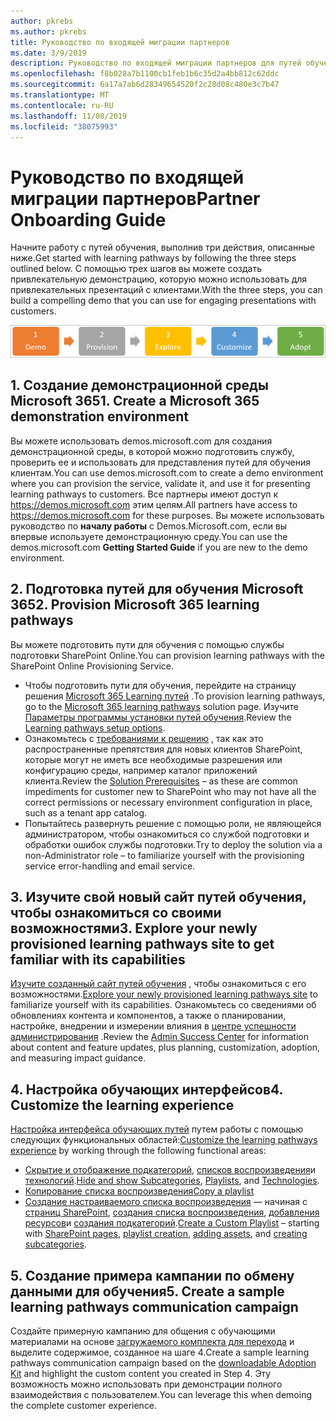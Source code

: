 ```yaml
---
author: pkrebs
ms.author: pkrebs
title: Руководство по входящей миграции партнеров
ms.date: 3/9/2019
description: Руководство по входящей миграции партнеров для путей обучения Microsoft 365
ms.openlocfilehash: f8b028a7b1100cb1feb1b6c35d2a4bb812c62ddc
ms.sourcegitcommit: 6a17a7ab6d28349654520f2c28d08c480e3c7b47
ms.translationtype: MT
ms.contentlocale: ru-RU
ms.lasthandoff: 11/08/2019
ms.locfileid: "38075993"
---
```

# <a name="partner-onboarding-guide"></a><span data-ttu-id="bb624-103">Руководство по входящей миграции партнеров</span><span class="sxs-lookup"><span data-stu-id="bb624-103">Partner Onboarding Guide</span></span>
<span data-ttu-id="bb624-104">Начните работу с путей обучения, выполнив три действия, описанные ниже.</span><span class="sxs-lookup"><span data-stu-id="bb624-104">Get started with learning pathways by following the three steps outlined below.</span></span> <span data-ttu-id="bb624-105">С помощью трех шагов вы можете создать привлекательную демонстрацию, которую можно использовать для привлекательных презентаций с клиентами.</span><span class="sxs-lookup"><span data-stu-id="bb624-105">With the three steps, you can build a compelling demo that you can use for engaging presentations with customers.</span></span> 

![кг-партнер-жетфам. png](media/cg-partner-getfam.png)

## <a name="1-create-a-microsoft-365-demonstration-environment"></a><span data-ttu-id="bb624-107">1. Создание демонстрационной среды Microsoft 365</span><span class="sxs-lookup"><span data-stu-id="bb624-107">1. Create a Microsoft 365 demonstration environment</span></span>
<span data-ttu-id="bb624-108">Вы можете использовать demos.microsoft.com для создания демонстрационной среды, в которой можно подготовить службу, проверить ее и использовать для представления путей для обучения клиентам.</span><span class="sxs-lookup"><span data-stu-id="bb624-108">You can use demos.microsoft.com to create a demo environment where you can provision the service, validate it, and use it for presenting learning pathways to customers.</span></span> <span data-ttu-id="bb624-109">Все партнеры имеют доступ к https://demos.microsoft.com этим целям.</span><span class="sxs-lookup"><span data-stu-id="bb624-109">All partners have access to https://demos.microsoft.com for these purposes.</span></span> <span data-ttu-id="bb624-110">Вы можете использовать руководство по **началу работы** с Demos.Microsoft.com, если вы впервые используете демонстрационную среду.</span><span class="sxs-lookup"><span data-stu-id="bb624-110">You can use the demos.microsoft.com **Getting Started Guide** if you are new to the demo environment.</span></span>

## <a name="2-provision-microsoft-365-learning-pathways"></a><span data-ttu-id="bb624-111">2. Подготовка путей для обучения Microsoft 365</span><span class="sxs-lookup"><span data-stu-id="bb624-111">2. Provision Microsoft 365 learning pathways</span></span>
<span data-ttu-id="bb624-112">Вы можете подготовить пути для обучения с помощью службы подготовки SharePoint Online.</span><span class="sxs-lookup"><span data-stu-id="bb624-112">You can provision learning pathways with the SharePoint Online Provisioning Service.</span></span>
- <span data-ttu-id="bb624-113">Чтобы подготовить пути для обучения, перейдите на страницу решения [Microsoft 365 Learning путей](https://provisioning.sharepointpnp.com/details/3df8bd55-b872-4c9d-88e3-6b2f05344239) .</span><span class="sxs-lookup"><span data-stu-id="bb624-113">To provision learning pathways, go to the [Microsoft 365 learning pathways](https://provisioning.sharepointpnp.com/details/3df8bd55-b872-4c9d-88e3-6b2f05344239) solution page.</span></span> <span data-ttu-id="bb624-114">Изучите [Параметры программы установки путей обучения](https://docs.microsoft.com/en-us/office365/customlearning/custom_setupoptions).</span><span class="sxs-lookup"><span data-stu-id="bb624-114">Review the [Learning pathways setup options](https://docs.microsoft.com/en-us/office365/customlearning/custom_setupoptions).</span></span> 
- <span data-ttu-id="bb624-115">Ознакомьтесь с [требованиями к решению](https://docs.microsoft.com/en-us/office365/customlearning/custom_provision) , так как это распространенные препятствия для новых клиентов SharePoint, которые могут не иметь все необходимые разрешения или конфигурацию среды, например каталог приложений клиента.</span><span class="sxs-lookup"><span data-stu-id="bb624-115">Review the [Solution Prerequisites](https://docs.microsoft.com/en-us/office365/customlearning/custom_provision) – as these are common impediments for customer new to SharePoint who may not have all the correct permissions or necessary environment configuration in place, such as a tenant app catalog.</span></span>
- <span data-ttu-id="bb624-116">Попытайтесь развернуть решение с помощью роли, не являющейся администратором, чтобы ознакомиться со службой подготовки и обработки ошибок службы подготовки.</span><span class="sxs-lookup"><span data-stu-id="bb624-116">Try to deploy the solution via a non-Administrator role – to familiarize yourself with the provisioning service error-handling and email service.</span></span>

## <a name="3-explore-your-newly-provisioned-learning-pathways-site-to-get-familiar-with-its-capabilities"></a><span data-ttu-id="bb624-117">3. Изучите свой новый сайт путей обучения, чтобы ознакомиться со своими возможностями</span><span class="sxs-lookup"><span data-stu-id="bb624-117">3. Explore your newly provisioned learning pathways site to get familiar with its capabilities</span></span>
<span data-ttu-id="bb624-118">[Изучите созданный сайт путей обучения](https://docs.microsoft.com/en-us/office365/customlearning/custom_exploresite) , чтобы ознакомиться с его возможностями.</span><span class="sxs-lookup"><span data-stu-id="bb624-118">[Explore your newly provisioned learning pathways site](https://docs.microsoft.com/en-us/office365/customlearning/custom_exploresite) to familiarize yourself with its capabilities.</span></span> <span data-ttu-id="bb624-119">Ознакомьтесь со сведениями об обновлениях контента и компонентов, а также о планировании, настройке, внедрении и измерении влияния в [центре успешности администрирования](https://docs.microsoft.com/en-us/office365/customlearning/custom_successcenter) .</span><span class="sxs-lookup"><span data-stu-id="bb624-119">Review the [Admin Success Center](https://docs.microsoft.com/en-us/office365/customlearning/custom_successcenter) for information about content and feature updates, plus planning, customization, adoption, and measuring impact guidance.</span></span>

## <a name="4-customize-the-learning-experience"></a><span data-ttu-id="bb624-120">4. Настройка обучающих интерфейсов</span><span class="sxs-lookup"><span data-stu-id="bb624-120">4. Customize the learning experience</span></span>
<span data-ttu-id="bb624-121">[Настройка интерфейса обучающих путей](https://docs.microsoft.com/en-us/office365/customlearning/custom_overview) путем работы с помощью следующих функциональных областей:</span><span class="sxs-lookup"><span data-stu-id="bb624-121">[Customize the learning pathways experience](https://docs.microsoft.com/en-us/office365/customlearning/custom_overview) by working through the following functional areas:</span></span>
- <span data-ttu-id="bb624-122">[Скрытие и отображение подкатегорий](https://docs.microsoft.com/en-us/office365/customlearning/custom_hideshowsub), [списков воспроизведения](https://docs.microsoft.com/en-us/office365/customlearning/custom_hideshowplaylists)и [технологий](https://docs.microsoft.com/en-us/office365/customlearning/custom_hideshowtech).</span><span class="sxs-lookup"><span data-stu-id="bb624-122">[Hide and show Subcategories](https://docs.microsoft.com/en-us/office365/customlearning/custom_hideshowsub), [Playlists](https://docs.microsoft.com/en-us/office365/customlearning/custom_hideshowplaylists), and [Technologies](https://docs.microsoft.com/en-us/office365/customlearning/custom_hideshowtech).</span></span>
- [<span data-ttu-id="bb624-123">Копирование списка воспроизведения</span><span class="sxs-lookup"><span data-stu-id="bb624-123">Copy a playlist</span></span>](https://docs.microsoft.com/en-us/office365/customlearning/custom_copyplaylist)
- <span data-ttu-id="bb624-124">[Создание настраиваемого списка воспроизведения](https://docs.microsoft.com/en-us/office365/customlearning/custom_createnewplaylist) — начиная с [страниц SharePoint](https://docs.microsoft.com/en-us/office365/customlearning/custom_createnewpage), [создания списка воспроизведения](https://docs.microsoft.com/en-us/office365/customlearning/custom_createnewplaylist), [добавления ресурсов](https://docs.microsoft.com/en-us/office365/customlearning/custom_addassets)и [создания подкатегорий](https://docs.microsoft.com/en-us/office365/customlearning/custom_createnewcat).</span><span class="sxs-lookup"><span data-stu-id="bb624-124">[Create a Custom Playlist](https://docs.microsoft.com/en-us/office365/customlearning/custom_createnewplaylist) – starting with [SharePoint pages](https://docs.microsoft.com/en-us/office365/customlearning/custom_createnewpage), [playlist creation](https://docs.microsoft.com/en-us/office365/customlearning/custom_createnewplaylist), [adding assets](https://docs.microsoft.com/en-us/office365/customlearning/custom_addassets), and [creating subcategories](https://docs.microsoft.com/en-us/office365/customlearning/custom_createnewcat).</span></span>

## <a name="5-create-a-sample-learning-pathways-communication-campaign"></a><span data-ttu-id="bb624-125">5. Создание примера кампании по обмену данными для обучения</span><span class="sxs-lookup"><span data-stu-id="bb624-125">5. Create a sample learning pathways communication campaign</span></span>
<span data-ttu-id="bb624-126">Создайте примерную кампанию для общения с обучающими материалами на основе [загружаемого комплекта для перехода](https://teamworktools.azurewebsites.net/m365lp/m365lpadoptionkit.zip) и выделите содержимое, созданное на шаге 4.</span><span class="sxs-lookup"><span data-stu-id="bb624-126">Create a sample learning pathways communication campaign based on the [downloadable Adoption Kit](https://teamworktools.azurewebsites.net/m365lp/m365lpadoptionkit.zip) and highlight the custom content you created in Step 4.</span></span> <span data-ttu-id="bb624-127">Эту возможность можно использовать при демонстрации полного взаимодействия с пользователем.</span><span class="sxs-lookup"><span data-stu-id="bb624-127">You can leverage this when demoing the complete customer experience.</span></span> 


